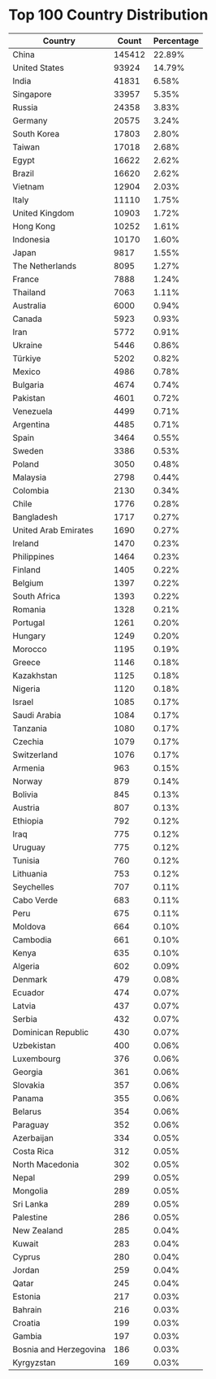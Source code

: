 # Top 100 Country Distribution
| Country | Count | Percentage |
|----|----|----|
| China | 145412 | 22.89% |
| United States | 93924 | 14.79% |
| India | 41831 | 6.58% |
| Singapore | 33957 | 5.35% |
| Russia | 24358 | 3.83% |
| Germany | 20575 | 3.24% |
| South Korea | 17803 | 2.80% |
| Taiwan | 17018 | 2.68% |
| Egypt | 16622 | 2.62% |
| Brazil | 16620 | 2.62% |
| Vietnam | 12904 | 2.03% |
| Italy | 11110 | 1.75% |
| United Kingdom | 10903 | 1.72% |
| Hong Kong | 10252 | 1.61% |
| Indonesia | 10170 | 1.60% |
| Japan | 9817 | 1.55% |
| The Netherlands | 8095 | 1.27% |
| France | 7888 | 1.24% |
| Thailand | 7063 | 1.11% |
| Australia | 6000 | 0.94% |
| Canada | 5923 | 0.93% |
| Iran | 5772 | 0.91% |
| Ukraine | 5446 | 0.86% |
| Türkiye | 5202 | 0.82% |
| Mexico | 4986 | 0.78% |
| Bulgaria | 4674 | 0.74% |
| Pakistan | 4601 | 0.72% |
| Venezuela | 4499 | 0.71% |
| Argentina | 4485 | 0.71% |
| Spain | 3464 | 0.55% |
| Sweden | 3386 | 0.53% |
| Poland | 3050 | 0.48% |
| Malaysia | 2798 | 0.44% |
| Colombia | 2130 | 0.34% |
| Chile | 1776 | 0.28% |
| Bangladesh | 1717 | 0.27% |
| United Arab Emirates | 1690 | 0.27% |
| Ireland | 1470 | 0.23% |
| Philippines | 1464 | 0.23% |
| Finland | 1405 | 0.22% |
| Belgium | 1397 | 0.22% |
| South Africa | 1393 | 0.22% |
| Romania | 1328 | 0.21% |
| Portugal | 1261 | 0.20% |
| Hungary | 1249 | 0.20% |
| Morocco | 1195 | 0.19% |
| Greece | 1146 | 0.18% |
| Kazakhstan | 1125 | 0.18% |
| Nigeria | 1120 | 0.18% |
| Israel | 1085 | 0.17% |
| Saudi Arabia | 1084 | 0.17% |
| Tanzania | 1080 | 0.17% |
| Czechia | 1079 | 0.17% |
| Switzerland | 1076 | 0.17% |
| Armenia | 963 | 0.15% |
| Norway | 879 | 0.14% |
| Bolivia | 845 | 0.13% |
| Austria | 807 | 0.13% |
| Ethiopia | 792 | 0.12% |
| Iraq | 775 | 0.12% |
| Uruguay | 775 | 0.12% |
| Tunisia | 760 | 0.12% |
| Lithuania | 753 | 0.12% |
| Seychelles | 707 | 0.11% |
| Cabo Verde | 683 | 0.11% |
| Peru | 675 | 0.11% |
| Moldova | 664 | 0.10% |
| Cambodia | 661 | 0.10% |
| Kenya | 635 | 0.10% |
| Algeria | 602 | 0.09% |
| Denmark | 479 | 0.08% |
| Ecuador | 474 | 0.07% |
| Latvia | 437 | 0.07% |
| Serbia | 432 | 0.07% |
| Dominican Republic | 430 | 0.07% |
| Uzbekistan | 400 | 0.06% |
| Luxembourg | 376 | 0.06% |
| Georgia | 361 | 0.06% |
| Slovakia | 357 | 0.06% |
| Panama | 355 | 0.06% |
| Belarus | 354 | 0.06% |
| Paraguay | 352 | 0.06% |
| Azerbaijan | 334 | 0.05% |
| Costa Rica | 312 | 0.05% |
| North Macedonia | 302 | 0.05% |
| Nepal | 299 | 0.05% |
| Mongolia | 289 | 0.05% |
| Sri Lanka | 289 | 0.05% |
| Palestine | 286 | 0.05% |
| New Zealand | 285 | 0.04% |
| Kuwait | 283 | 0.04% |
| Cyprus | 280 | 0.04% |
| Jordan | 259 | 0.04% |
| Qatar | 245 | 0.04% |
| Estonia | 217 | 0.03% |
| Bahrain | 216 | 0.03% |
| Croatia | 199 | 0.03% |
| Gambia | 197 | 0.03% |
| Bosnia and Herzegovina | 186 | 0.03% |
| Kyrgyzstan | 169 | 0.03% |
